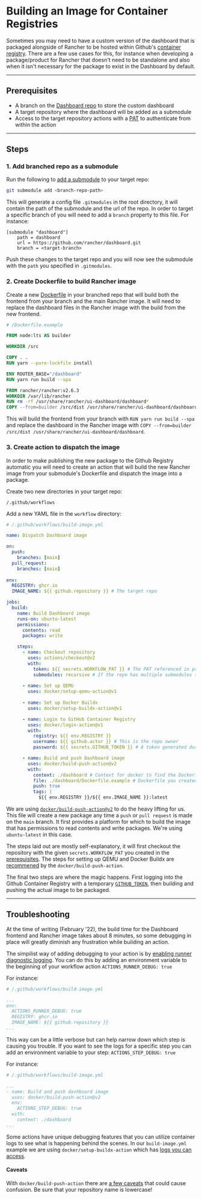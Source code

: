 # Building an Image for Container Registries

Sometimes you may need to have a custom version of the dashboard that is packaged alongside of Rancher to be hosted within Github's [container registry](https://docs.github.com/en/packages). There are a few use cases for this, for instance when developing a package/product for Rancher that doesn't need to be standalone and also when it isn't necessary for the package to exist in the Dashboard by default.

---

## Prerequisites

- A branch on the [Dashboard repo](https://github.com/rancher/dashboard) to store the custom dashboard
- A target repository where the dashboard will be added as a submodule
- Access to the target repository actions with a [PAT](https://docs.github.com/en/authentication/keeping-your-account-and-data-secure/creating-a-personal-access-token) to authenticate from within the action

---

## Steps

### 1. Add branched repo as a submodule

Run the following to [add a submodule](https://git-scm.com/book/en/v2/Git-Tools-Submodules) to your target repo:

```sh
git submodule add <branch-repo-path>
```

This will generate a config file `.gitmodules` in the root directory, it will contain the path of the submodule and the url of the repo. In order to target a specific branch of you will need to add a `branch` property to this file. For instance:

```
[submodule "dashboard"]
	path = dashboard
	url = https://github.com/rancher/dashboard.git
	branch = <target-branch>
```

Push these changes to the target repo and you will now see the submodule with the `path` you specified in `.gitmodules`.

### 2. Create Dockerfile to build Rancher image

Create a new [Dockerfile](https://docs.docker.com/engine/reference/builder/) in your branched repo that will build both the frontend from your branch and the main Rancher image. It will need to replace the dashboard files in the Rancher image with the build from the new frontend.

```Dockerfile
# /Dockerfile.example

FROM node:lts AS builder

WORKDIR /src

COPY . .
RUN yarn --pure-lockfile install

ENV ROUTER_BASE="/dashboard"
RUN yarn run build --spa

FROM rancher/rancher:v2.6.3
WORKDIR /var/lib/rancher
RUN rm -rf /usr/share/rancher/ui-dashboard/dashboard*
COPY --from=builder /src/dist /usr/share/rancher/ui-dashboard/dashboard
```

This will build the frontend from your branch with `RUN yarn run build --spa` and replace the dashboard in the Rancher image with `COPY --from=builder /src/dist /usr/share/rancher/ui-dashboard/dashboard`.

### 3. Create action to dispatch the image

In order to make publishing the new package to the Github Registry automatic you will need to create an action that will build the new Rancher image from your submodule's Dockerfile and dispatch the image into a package.

Create two new directories in your target repo:

```/.github/workflows```

Add a new YAML file in the `workflow` directory:

```yml
# /.github/workflows/build-image.yml

name: Dispatch Dashboard image

on:
  push:
    branches: [main]
  pull_request:
    branches: [main]
    
env:
  REGISTRY: ghcr.io
  IMAGE_NAME: ${{ github.repository }} # The target repo

jobs:
  build:
    name: Build Dashboard image
    runs-on: ubuntu-latest
    permissions:
      contents: read
      packages: write

    steps:
      - name: Checkout repository
        uses: actions/checkout@v2
        with:
          token: ${{ secrets.WORKFLOW_PAT }} # The PAT referenced in prerequisites
          submodules: recursive # If the repo has multiple submodules to checkout
      
      - name: Set up QEMU
        uses: docker/setup-qemu-action@v1
        
      - name: Set up Docker Buildx
        uses: docker/setup-buildx-action@v1

      - name: Login to GitHub Container Registry
        uses: docker/login-action@v1
        with:
          registry: ${{ env.REGISTRY }}
          username: ${{ github.actor }} # This is the repo owner
          password: ${{ secrets.GITHUB_TOKEN }} # A token generated during the workflow

      - name: Build and push Dashboard image
        uses: docker/build-push-action@v2        
        with:
          context: ./dashboard # Context for docker to find the Dockerfile in the submodule
          file: ./dashboard/Dockerfile.example # Dockerfile you created
          push: true
          tags: |
            ${{ env.REGISTRY }}/${{ env.IMAGE_NAME }}:latest 
```

We are using [`docker/build-push-action@v2`](https://github.com/docker/build-push-action#usage) to do the heavy lifting for us. This file will create a new package any time a `push` or `pull request` is made on the `main` branch. It first provides a platform for which to build the image that has permissions to read contents and write packages. We're using `ubuntu-latest` in this case. 

The steps laid out are mostly self-explanatory, it will first checkout the repository with the given `secrets.WORKFLOW_PAT` you created in the [prerequisites](#prerequisites). The steps for setting up QEMU and Docker Buildx are [recommened](https://github.com/docker/build-push-action#usage) by the `docker/build-push-action`.

The final two steps are where the magic happens. First logging into the Github Container Registry with a temporary [`GITHUB_TOKEN`](https://docs.github.com/en/actions/security-guides/automatic-token-authentication), then building and pushing the actual image to be packaged.

---

## Troubleshooting

At the time of writing (February '22), the build time for the Dashboard frontend and Rancher image takes about 8 minutes, so some debugging in place will greatly diminish any frustration while building an action.

The simpilist way of adding debugging to your action is by [enabling runner diagnostic logging](https://docs.github.com/en/actions/monitoring-and-troubleshooting-workflows/enabling-debug-logging#enabling-runner-diagnostic-logging). You can do this by adding an environment variable to the beginning of your workflow action `ACTIONS_RUNNER_DEBUG: true`

For instance:

```yml
# /.github/workflows/build-image.yml

...
env:
  ACTIONS_RUNNER_DEBUG: true
  REGISTRY: ghcr.io
  IMAGE_NAME: ${{ github.repository }}
...
```

This way can be a little verbose but can help narrow down which step is causing you trouble. If you want to see the logs for a specific step you can add an environment variable to your step: `ACTIONS_STEP_DEBUG: true`

For instance:

```yml
# /.github/workflows/build-image.yml

...
- name: Build and push dashboard image
  uses: docker/build-push-action@v2
  env:
    ACTIONS_STEP_DEBUG: true
  with:
    context: ./dashboard
...
```

Some actions have unique debugging features that you can utilize container logs to see what is happening behind the scenes. In our `build-image.yml` example we are using `docker/setup-buildx-action` which has [logs you can access](https://github.com/docker/setup-buildx-action#buildkit-container-logs). 

#### Caveats 

With `docker/build-push-action` there are [a few caveats](https://github.com/docker/build-push-action/blob/master/TROUBLESHOOTING.md) that could cause confusion. Be sure that your repository name is lowercase!